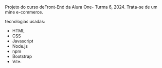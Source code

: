 Projeto do curso deFront-End da Alura One- Turma 6, 2024.
Trata-se de um mine e-commerce.

tecnologias usadas:

- HTML
- CSS
- Javascript
- Node.js
- npm
- Bootstrap
- Vite.
